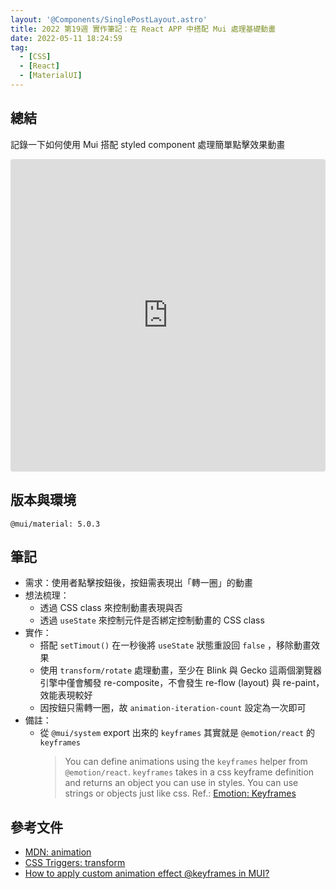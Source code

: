```yaml
---
layout: '@Components/SinglePostLayout.astro'
title: 2022 第19週 實作筆記：在 React APP 中搭配 Mui 處理基礎動畫
date: 2022-05-11 18:24:59
tag:
  - [CSS]
  - [React]
  - [MaterialUI]
---
```


## 總結

記錄一下如何使用 Mui 搭配 styled component 處理簡單點擊效果動畫

<iframe src="https://codesandbox.io/embed/compassionate-meninsky-scr36s?fontsize=14&hidenavigation=1&theme=dark"
     style="width:100%; height:500px; border:0; border-radius: 4px; overflow:hidden;"
     title="compassionate-meninsky-scr36s"
     allow="accelerometer; ambient-light-sensor; camera; encrypted-media; geolocation; gyroscope; hid; microphone; midi; payment; usb; vr; xr-spatial-tracking"
     sandbox="allow-forms allow-modals allow-popups allow-presentation allow-same-origin allow-scripts"
   ></iframe>

## 版本與環境

```
@mui/material: 5.0.3
```

## 筆記

- 需求：使用者點擊按鈕後，按鈕需表現出「轉一圈」的動畫
- 想法梳理：
  - 透過 CSS class 來控制動畫表現與否
  - 透過 `useState` 來控制元件是否綁定控制動畫的 CSS class
- 實作：
  - 搭配 `setTimout()` 在一秒後將 `useState` 狀態重設回 `false` ，移除動畫效果
  - 使用 `transform/rotate` 處理動畫，至少在 Blink 與 Gecko 這兩個瀏覽器引擎中僅會觸發 re-composite，不會發生 re-flow (layout) 與 re-paint，效能表現較好
  - 因按鈕只需轉一圈，故 `animation-iteration-count` 設定為一次即可
- 備註：
  - 從 `@mui/system` export 出來的 `keyframes` 其實就是 `@emotion/react` 的 `keyframes`
    > You can define animations using the `keyframes` helper from `@emotion/react`. `keyframes` takes in a css keyframe definition and returns an object you can use in styles. You can use strings or objects just like css.
    > Ref.: [Emotion: Keyframes](https://emotion.sh/docs/keyframes)

## 參考文件

- [MDN: animation](https://developer.mozilla.org/en-US/docs/Web/CSS/animation)
- [CSS Triggers: transform](https://csstriggers.com/transform)
- [How to apply custom animation effect @keyframes in MUI?](https://stackoverflow.com/a/63546822/15028185)
